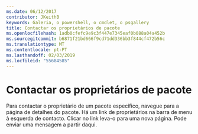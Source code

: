 ```yaml
---
ms.date: 06/12/2017
contributor: JKeithB
keywords: Galeria, o powershell, o cmdlet, o psgallery
title: Contactar os proprietários de pacote
ms.openlocfilehash: 1adb0cfefc9e9c3f447e7345eaf0b088a04a452b
ms.sourcegitcommit: b6871f21bd666f9cd71dd336bb3f844cf472b56c
ms.translationtype: MT
ms.contentlocale: pt-PT
ms.lasthandoff: 02/03/2019
ms.locfileid: "55684585"
---
```

# <a name="contacting-package-owners"></a>Contactar os proprietários de pacote

Para contactar o proprietário de um pacote específico, navegue para a página de detalhes do pacote.
Há um link de proprietários na barra de menu à esquerda de contacto.
Clicar no link leva-o para uma nova página.
Pode enviar uma mensagem a partir daqui.
